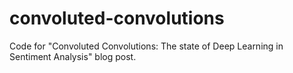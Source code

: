 # convoluted-convolutions
Code for "Convoluted Convolutions: The state of Deep Learning in Sentiment Analysis" blog post. 
